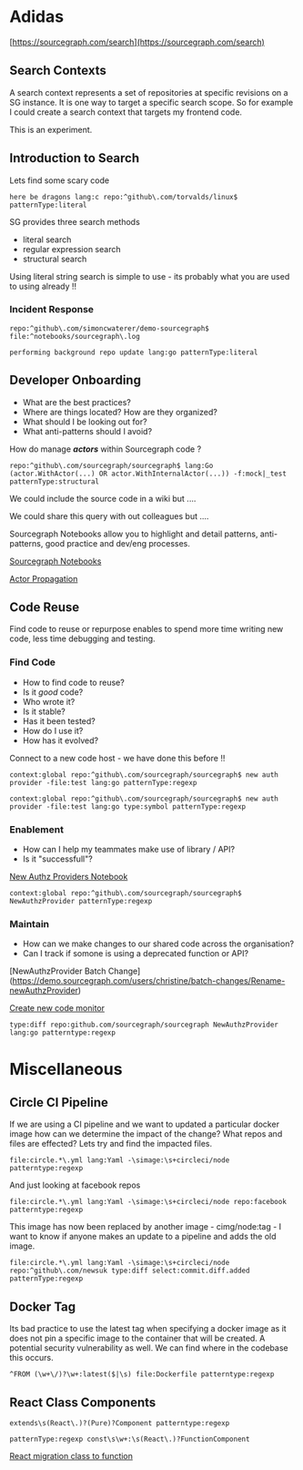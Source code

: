 # Adidas



[https://sourcegraph.com/search](https://sourcegraph.com/search)


## Search Contexts

A search context represents a set of repositories at specific revisions on a SG instance. It is one way to target a specific search scope. So for example I could create a search context that targets my frontend code.

This is an experiment.

## Introduction to Search

Lets find some scary code

```sourcegraph
here be dragons lang:c repo:^github\.com/torvalds/linux$ patternType:literal
```

SG provides three search methods

* literal search
* regular expression search
* structural search

Using literal string search is simple to use - its probably what you are used to using already !!


### Incident Response

```sourcegraph
repo:^github\.com/simoncwaterer/demo-sourcegraph$ file:^notebooks/sourcegraph\.log
```

```sourcegraph
performing background repo update lang:go patternType:literal
```

## Developer Onboarding

* What are the best practices?
* Where are things located? How are they organized?
* What should I be looking out for?
* What anti-patterns should I avoid?

How do manage ***actors*** within Sourcegraph code ?

```sourcegraph
repo:^github\.com/sourcegraph/sourcegraph$ lang:Go (actor.WithActor(...) OR actor.WithInternalActor(...)) -f:mock|_test patternType:structural
```

We could include the source code in a wiki but ....

We could share this query with out colleagues but ....

Sourcegraph Notebooks allow you to highlight and detail patterns, anti-patterns, good practice and dev/eng processes.

[Sourcegraph Notebooks](https://sourcegraph.com/notebooks?tab=explore)

[Actor Propagation](https://sourcegraph.com/notebooks/Tm90ZWJvb2s6OTI=)


## Code Reuse

Find code to reuse or repurpose enables to spend more time writing new code, less time debugging and testing. 

### Find Code

* How to find code to reuse?
* Is it *good* code?
* Who wrote it?
* Is it stable?
* Has it been tested?
* How do I use it?
* How has it evolved?

Connect to a new code host - we have done this before !!

```sourcegraph
context:global repo:^github\.com/sourcegraph/sourcegraph$ new auth provider -file:test lang:go patternType:regexp 
```

```sourcegraph
context:global repo:^github\.com/sourcegraph/sourcegraph$ new auth provider -file:test lang:go type:symbol patternType:regexp 
```

### Enablement

* How can I help my teammates make use of library / API?
* Is it "successfull"?



[New Authz Providers Notebook](https://demo.sourcegraph.com/notebooks/Tm90ZWJvb2s6NA==)


```Sourcegraph
context:global repo:^github\.com/sourcegraph/sourcegraph$ NewAuthzProvider patternType:regexp
```

### Maintain

* How can we make changes to our shared code across the organisation?
* Can I track if somone is using a deprecated function or API?


[NewAuthzProvider Batch Change] (https://demo.sourcegraph.com/users/christine/batch-changes/Rename-newAuthzProvider)

[Create new code monitor](https://demo.sourcegraph.com/code-monitoring/new)

```sourcegraph
type:diff repo:github.com/sourcegraph/sourcegraph NewAuthzProvider lang:go patterntype:regexp
```


# Miscellaneous 



## Circle CI Pipeline


If we are using a CI pipeline and we want to updated a particular docker image how can we determine the impact of the change? What repos and files are effected? Lets try and find the impacted files. 

```sourcegraph
file:circle.*\.yml lang:Yaml -\simage:\s+circleci/node patterntype:regexp
```

And just looking at facebook repos

```sourcegraph
file:circle.*\.yml lang:Yaml -\simage:\s+circleci/node repo:facebook patterntype:regexp
```

This image has now been replaced by another image - cimg/node:tag - I want to know if anyone makes an update to a pipeline and adds the old image.

```sourcegraph
file:circle.*\.yml lang:Yaml -\simage:\s+circleci/node repo:^github\.com/newsuk type:diff select:commit.diff.added  patternType:regexp
```

## Docker Tag

Its bad practice to use the latest tag when specifying a docker image as it does not pin a specific image to the container that will be created. A potential security vulnerability as well. We can find where in the codebase this occurs.

```sourcegraph
^FROM (\w+\/)?\w+:latest($|\s) file:Dockerfile patterntype:regexp
```

## React Class Components

```sourcegraph
extends\s(React\.)?(Pure)?Component patterntype:regexp
```

```sourcegraph
patternType:regexp const\s\w+:\s(React\.)?FunctionComponent
```


[React migration class to function](https://demo.sourcegraph.com/insights/edit/aW5zaWdodF92aWV3OiJzZWFyY2hJbnNpZ2h0cy5pbnNpZ2h0LmRpcmVjdG9yeS5yZWFjdEZ1bmN0aW9uQ29tcG9uZW50TWlncmF0aW9uIg==?dashboardId=all)
